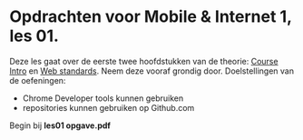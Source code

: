 # Opdrachten voor Mobile & Internet 1, les 01. 

Deze les gaat over de eerste twee hoofdstukken van de theorie: [Course Intro](https://rogiervdl.github.io/HTML-course/00_intro.html#/) en [Web standards](https://rogiervdl.github.io/HTML-course/01_standards.html#/). Neem deze vooraf grondig door. Doelstellingen van de oefeningen:

- Chrome Developer tools kunnen gebruiken
- repositories kunnen gebruiken op Github.com

Begin bij **les01 opgave.pdf**
